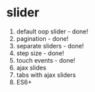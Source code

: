 # slider

1. default oop slider - done!
2. pagination - done!
3. separate sliders - done!
4. step size - done!
5. touch events - done!
6. ajax slides
7. tabs with ajax sliders
8. ES6+
